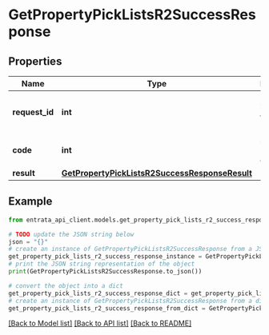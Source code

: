 # GetPropertyPickListsR2SuccessResponse


## Properties

Name | Type | Description | Notes
------------ | ------------- | ------------- | -------------
**request_id** | **int** | Unique identifier for the request | 
**code** | **int** | Success response code | 
**result** | [**GetPropertyPickListsR2SuccessResponseResult**](GetPropertyPickListsR2SuccessResponseResult.md) |  | 

## Example

```python
from entrata_api_client.models.get_property_pick_lists_r2_success_response import GetPropertyPickListsR2SuccessResponse

# TODO update the JSON string below
json = "{}"
# create an instance of GetPropertyPickListsR2SuccessResponse from a JSON string
get_property_pick_lists_r2_success_response_instance = GetPropertyPickListsR2SuccessResponse.from_json(json)
# print the JSON string representation of the object
print(GetPropertyPickListsR2SuccessResponse.to_json())

# convert the object into a dict
get_property_pick_lists_r2_success_response_dict = get_property_pick_lists_r2_success_response_instance.to_dict()
# create an instance of GetPropertyPickListsR2SuccessResponse from a dict
get_property_pick_lists_r2_success_response_from_dict = GetPropertyPickListsR2SuccessResponse.from_dict(get_property_pick_lists_r2_success_response_dict)
```
[[Back to Model list]](../README.md#documentation-for-models) [[Back to API list]](../README.md#documentation-for-api-endpoints) [[Back to README]](../README.md)


